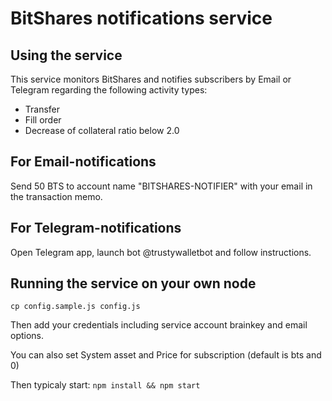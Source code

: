 # BitShares notifications service
## Using the service

This service monitors BitShares and notifies subscribers by Email or Telegram regarding the following activity types:
- Transfer
- Fill order
- Decrease of collateral ratio below 2.0

## For Email-notifications
Send 50 BTS to account name "BITSHARES-NOTIFIER" with your email in the transaction memo.

## For Telegram-notifications
Open Telegram app, launch bot @trustywalletbot and follow instructions.


## Running the service on your own node 
``
cp config.sample.js config.js
``

Then add your credentials including service account brainkey and email options.

You can also set System asset and Price for subscription (default is bts and 0)

Then typicaly start:
``
npm install && npm start
``
